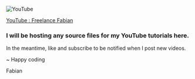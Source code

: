 
![YouTube](img/sub_banner.png)

[YouTube : Freelance Fabian](https://www.youtube.com/channel/UC2i2kz987XlV9GzO_OdPTMw)


### I will be hosting any source files for my YouTube tutorials here.

In the meantime, like and subscribe to be notified when I post new videos.


~ Happy coding

Fabian


